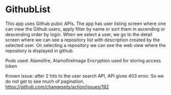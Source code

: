 # GithubList

This app uses Github pubic APIs.
The app has user listing screen where one can view the Github users, apply filter by name or sort them in ascending or descending order by login. When we select a user, we go to the detail screen where we can see a repository list with description created by the selected user. On selecting a repository we can see the web view where the repository is displayed in github.

Pods used: Alamofire, AlamofireImage
Encryption used for storing access token

Known issue: after 2 hits to the user search API, API gives 403 error.
So we do not get to see much of pagination.
https://github.com/changesets/action/issues/192
